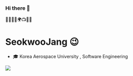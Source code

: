 ### Hi there 👋

<!--
**Jangsukwoo/Jangsukwoo** is a ✨ _special_ ✨ repository because its `README.md` (this file) appears on your GitHub profile.

Here are some ideas to get you started:

- 🔭 I’m currently working on ...
- 🌱 I’m currently learning ...
- 👯 I’m looking to collaborate on ...
- 🤔 I’m looking for help with ...
- 💬 Ask me about ...
- 📫 How to reach me: ...
- 😄 Pronouns: ...
- ⚡ Fun fact: ...
-->

🌱🥇🚅💊🌍📺🔵🍕 

# SeokwooJang 😉

- 🎓 Korea Aerospace University , Software Engineering 

<img align='left' src="http://mazassumnida.wtf/api/v2/generate_badge?boj=rangsuk">
